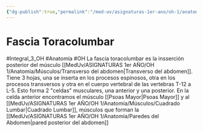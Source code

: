 ```yaml
---
{"dg-publish":true,"permalink":"/med-uv/asignaturas-1er-ano/oh-1/anatomia/musculos/fascia-toracolumbar/"}
---
```


# Fascia Toracolumbar
#Integral_3_OH #Anatomía #OH
La fascia toracolumbar es la insserción posterior del músculo [[MedUv/ASIGNATURAS 1er AÑO/OH 1/Anatomía/Músculos/Transverso del abdomen\|Transverso del abdomen]]. Tiene 3 hojas, una se inserta en los procesos espinosos, otra en los procesos transversos y otra en el cuerpo vertebral de las vertebras T-12 a L-5. Esto forma 2 "celdas" musculares, una anterior y una posterior.
En la celda anterior encontramos el músculo [[Psoas Mayor\|Psoas Mayor]] y al [[MedUv/ASIGNATURAS 1er AÑO/OH 1/Anatomía/Músculos/Cuadrado Lumbar\|Cuadrado Lumbar]], músculos que forman la [[MedUv/ASIGNATURAS 1er AÑO/OH 1/Anatomía/Paredes del Abdomen\|pared posterior del abdomen]] 